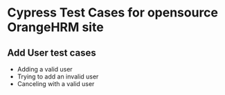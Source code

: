 # Cypress Test Cases for opensource OrangeHRM site

## Add User test cases
* Adding a valid user
* Trying to add an invalid user
* Canceling with a valid user
